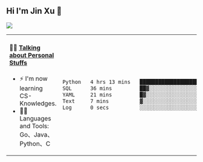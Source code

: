 
## Hi I'm Jin Xu 👋
![](https://komarev.com/ghpvc/?username=jiayouxujin&color=brightgreen&label=PROFILE+VIEWS)



<table align="center">
<tr>
<td valign="top" width="60%">

#### 🏋️‍♀️ <a href="https://github.com/jiayouxujin" target="_blank">Talking about Personal Stuffs</a>
<!-- recent_releases starts -->

- ⚡  I'm now learning CS-Knowledges.  
- 🏊‍♂️ Languages and Tools: Go、Java、Python、C
<!-- recent_releases ends -->
</td>
<td>
 
<!--START_SECTION:waka-->

```txt
Python   4 hrs 13 mins   ████████████████████░░░░░   79.51 %
SQL      36 mins         ██▓░░░░░░░░░░░░░░░░░░░░░░   11.32 %
YAML     21 mins         █▓░░░░░░░░░░░░░░░░░░░░░░░   06.91 %
Text     7 mins          ▓░░░░░░░░░░░░░░░░░░░░░░░░   02.26 %
Log      0 secs          ░░░░░░░░░░░░░░░░░░░░░░░░░   00.00 %
```

<!--END_SECTION:waka-->
 
</td>
</tr>
</table>





